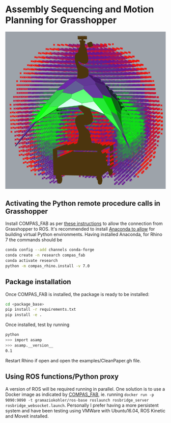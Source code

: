 # Assembly Sequencing and Motion Planning for Grasshopper

![Reachability data with shell and robot silhouette](resources/image.png?raw=true)


## Activating the Python remote procedure calls in Grasshopper
Install COMPAS_FAB as per [these instructions](https://gramaziokohler.github.io/compas_fab/latest/getting_started.html) to allow the connection from Grasshopper to ROS. It's recommended to install [Anaconda to allow](https://www.anaconda.com/) for building virtual Python environments. Having installed Anaconda, for Rhino 7 the commands should be 

```bash
conda config --add channels conda-forge
conda create -n research compas_fab
conda activate research
python -m compas_rhino.install -v 7.0
```

## Package installation
Once COMPAS_FAB is installed, the package is ready to be installed:

```bash
cd <package_base>
pip install -r requirements.txt
pip install -e .
```

Once installed, test by running 

```bash
python
>>> import asamp
>>> asamp.__version__
0.1
```

Restart Rhino if open and open the examples/CleanPaper.gh file.

## Using ROS functions/Python proxy 
A version of ROS will be required running in parallel. One solution is to use a Docker image as indicated by [COMPAS_FAB](https://gramaziokohler.github.io/compas_fab/latest/backends/ros.html), ie. running `docker run -p 9090:9090 -t gramaziokohler/ros-base roslaunch rosbridge_server rosbridge_websocket.launch`. Personally I prefer having a more persistent system and have been testing using VMWare with Ubuntu16.04, ROS Kinetic and Moveit installed.


